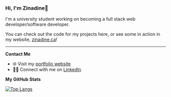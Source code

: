 
### Hi, I'm Zinadine👋
I'm a university student working on becoming a full stack web developer/software developer.

You can check out the code for my projects here, or see some in action in my website, [zinadine.ca](http://zinadine.ca/)!

---

**Contact Me**
-   🌐  Visit my  [portfolio website](https://zinadine.ca/)
-   👨‍💼  Connect with me on  [LinkedIn]([LinkedIn](https://www.linkedin.com/in/zinadine-mu%C3%B1oz-luna-464405202/))


**My GitHub Stats**

[![Top Langs](https://github-readme-stats.vercel.app/api/top-langs/?username=zizoumunoz&layout=compact)](https://github.com/anuraghazra/github-readme-stats)
<!--
**zizoumunoz/zizoumunoz** is a ✨ _special_ ✨ repository because its `README.md` (this file) appears on your GitHub profile.

Here are some ideas to get you started:

- 🔭 I’m currently working on ...
- 🌱 I’m currently learning ...
- 👯 I’m looking to collaborate on ...
- 🤔 I’m looking for help with ...
- 💬 Ask me about ...
- 📫 How to reach me: ...
- 😄 Pronouns: ...
- ⚡ Fun fact: ...
-->
